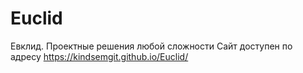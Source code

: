 # Euclid
 Евклид. Проектные решения любой сложности
 Сайт доступен по адресу https://kindsemgit.github.io/Euclid/
